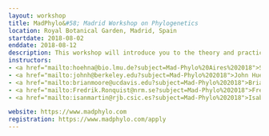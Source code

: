 ```yaml
---
layout: workshop
title: MadPhylo&#58; Madrid Workshop on Phylogenetics
location: Royal Botanical Garden, Madrid, Spain
startdate: 2018-08-02
enddate: 2018-08-12
description: This workshop will introduce you to the theory and practice of statistical phylogenetics. You will be taught by faculty from world-class universities, all of whom are experts in the theory and practice that you will be taught. 
instructors:
- <a href="mailto:hoehna@bio.lmu.de?subject=Mad-Phylo%20Aires%202018">Sebastian Höhna</a>
- <a href="mailto:johnh@berkeley.edu?subject=Mad-Phylo%202018">John Huelsenbeck</a>
- <a href="mailto:brianmoore@ucdavis.edu?subject=Mad-Phylo%202018">Brian Moore</a>
- <a href="mailto:Fredrik.Ronquist@nrm.se?subject=Mad-Phylo%202018">Fredrik Ronquist</a>
- <a href="mailto:isanmartin@rjb.csic.es?subject=Mad-Phylo%202018">Isabel Sanmartin</a>

website: https://www.madphylo.com
registration: https://www.madphylo.com/apply
---
```

